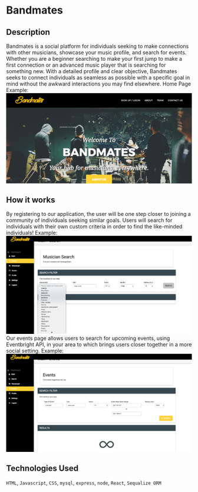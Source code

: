 # Bandmates

## Description
Bandmates is a social platform for individuals seeking to make connections with other musicians,
showcase your music profile, and search for events. Whether you are a beginner searching to make
your first jump to make a first connection or an advanced music player that is searching for something
new. With a detailed profile and clear objective, Bandmates seeks to connect individuals as seamless as possible with a specific goal in mind without the awkward interactions you may find elsewhere. 
Home Page Example:
![HomeScreen](./public/img/screenshot1.png)

## How it works
By registering to our application, the user will be one step closer to joining a community of individuals
seeking similar goals. Users will search for individuals with their own custom criteria in order to find the like-minded individuals! 
Example: ![screenshot3](./public/img/screenshot3.png)
Our events page allows users to search for upcoming events, using Eventbright API, in your area to which brings users closer together in a more social setting.
Example: ![Events](./public/img/screenshot2.png)

## Technologies Used
`HTML`, `Javascript`, `CSS`, `mysql`, `express`, `node`, `React`, `Sequalize ORM`